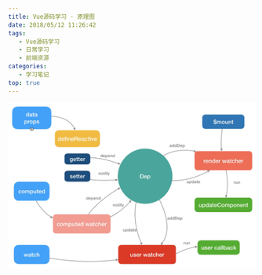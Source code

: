 ```yaml
---
title: Vue源码学习 - 原理图
date: 2018/05/12 11:26:42
tags:
   - Vue源码学习
   - 日常学习
   - 前端资源
categories:
   - 学习笔记
top: true
---
```


![原理图](https://raw.githubusercontent.com/chenya1123236324/picture-management/master/2019/vue%E6%BA%90%E7%A0%81%E5%88%86%E6%9E%90/reactive.png "原理图")